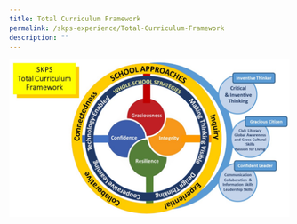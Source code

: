 ```yaml
---
title: Total Curriculum Framework
permalink: /skps-experience/Total-Curriculum-Framework
description: ""
---
```

![](/images/SKPS%20Total%20Curriculum%20Framework%202020.jpeg)